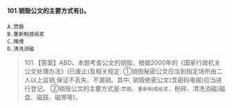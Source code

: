 #### 101.销毁公文的主要方式有()。
    A.焚毁
    B.重新制成纸浆
    C.掩埋
    D.清洗消磁
>   101.【答案】ABD。本题考查公文的销毁。根据2000年的《国家行政机关
公文处理办法》(已废止)及相关规定:
①销毁秘密公文应当到指定场所由二人以上监销,保证不丢失、不漏销。其中,
销毁绝密公文(含密码电报)应当进行登记。
②销毁公文的主要方式是:`焚毁`、`重新制成纸浆`、粉碎、清洗消磁(磁盘、磁鼓、磁带等)。










